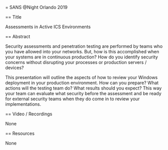 
= SANS @Night Orlando 2019

== Title

Assessments in Active ICS Environments

== Abstract
 
Security assessments and penetration testing are performed by teams who you have allowed into your networks. But, how is this accomplished when your systems are in continuous production? How do you identify security concerns without disrupting your processes or production servers / devices?

This presentation will outline the aspects of how to review your Windows deployment in your production environment. How can you prepare? What actions will the testing team do? What results should you expect? This way your team can evaluate what security before the assessment and be ready for external security teams when they do come in to review your implementations.

== Video / Recordings

None

== Resources

None

